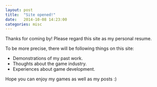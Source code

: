 ```yaml
---
layout: post
title:  "Site opened!"
date:   2014-10-08 14:23:00
categories: misc
---
```


Thanks for coming by! Please regard this site as my personal resume.

To be more precise, there will be following things on this site:

- Demonstrations of my past work.
- Thoughts about the game industry.
- Experiences about game development.

Hope you can enjoy my games as well as my posts :)

